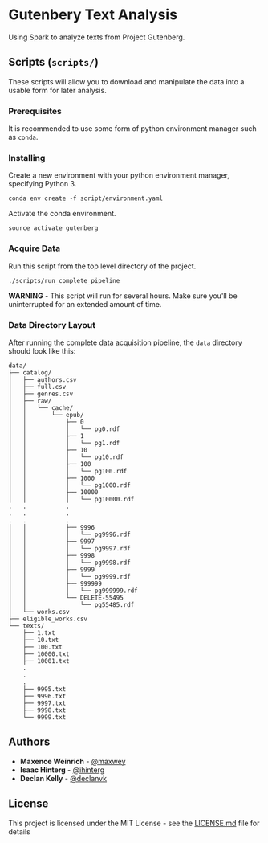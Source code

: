 # Gutenbery Text Analysis

Using Spark to analyze texts from Project Gutenberg.

## Scripts (`scripts/`)

These scripts will allow you to download and manipulate the data into a usable form for later analysis.

### Prerequisites

It is recommended to use some form of python environment manager such as `conda`.

### Installing

Create a new environment with your python environment manager, specifying Python 3.

```
conda env create -f script/environment.yaml
```

Activate the conda environment.

```
source activate gutenberg
```

### Acquire Data

Run this script from the top level directory of the project.

```
./scripts/run_complete_pipeline
```

**WARNING** - This script will run for several hours. Make sure you'll be uninterrupted for an extended amount of time.

### Data Directory Layout

After running the complete data acquisition pipeline, the `data` directory should look like this:

```
data/
├── catalog/
│   ├── authors.csv
│   ├── full.csv
│   ├── genres.csv
│   ├── raw/
│   │   └── cache/
│   │       └── epub/
│   │           ├── 0
│   │           │   └── pg0.rdf
│   │           ├── 1
│   │           │   └── pg1.rdf
│   │           ├── 10
│   │           │   └── pg10.rdf
│   │           ├── 100
│   │           │   └── pg100.rdf
│   │           ├── 1000
│   │           │   └── pg1000.rdf
│   │           ├── 10000
│   │           │   └── pg10000.rdf
.	.			.
.	.			.
.	.			.
│   │           ├── 9996
│   │           │   └── pg9996.rdf
│   │           ├── 9997
│   │           │   └── pg9997.rdf
│   │           ├── 9998
│   │           │   └── pg9998.rdf
│   │           ├── 9999
│   │           │   └── pg9999.rdf
│   │           ├── 999999
│   │           │   └── pg999999.rdf
│   │           └── DELETE-55495
│   │               └── pg55485.rdf
│   └── works.csv
├── eligible_works.csv
└── texts/
    ├── 1.txt
    ├── 10.txt
    ├── 100.txt
    ├── 10000.txt
    ├── 10001.txt
	.
	.
	.
    ├── 9995.txt
    ├── 9996.txt
    ├── 9997.txt
    ├── 9998.txt
    └── 9999.txt

```

## Authors

* **Maxence Weinrich** - [@maxwey](https://github.com/maxwey)
* **Isaac Hinterg** - [@ihinterg](https://github.com/ihinterg)
* **Declan Kelly** - [@declanvk](https://github.com/declanvk)

## License

This project is licensed under the MIT License - see the [LICENSE.md](LICENSE) file for details
